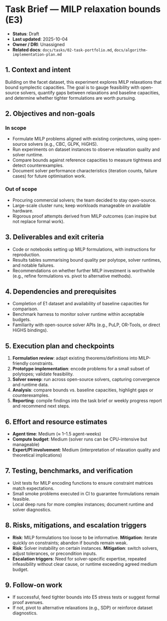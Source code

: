 # Task Brief — MILP relaxation bounds (E3)

- **Status**: Draft
- **Last updated**: 2025-10-04
- **Owner / DRI**: Unassigned
- **Related docs**: `docs/tasks/02-task-portfolio.md`, `docs/algorithm-implementation-plan.md`

## 1. Context and intent
Building on the facet dataset, this experiment explores MILP relaxations that bound symplectic capacities. The goal is to gauge feasibility with open-source solvers, quantify gaps between relaxations and baseline capacities, and determine whether tighter formulations are worth pursuing.

## 2. Objectives and non-goals

### In scope
- Formulate MILP problems aligned with existing conjectures, using open-source solvers (e.g., CBC, GLPK, HiGHS).
- Run experiments on dataset instances to observe relaxation quality and solver runtime.
- Compare bounds against reference capacities to measure tightness and detect counterexamples.
- Document solver performance characteristics (iteration counts, failure cases) for future optimisation work.

### Out of scope
- Procuring commercial solvers; the team decided to stay open-source.
- Large-scale cluster runs; keep workloads manageable on available hardware.
- Rigorous proof attempts derived from MILP outcomes (can inspire but not replace formal work).

## 3. Deliverables and exit criteria
- Code or notebooks setting up MILP formulations, with instructions for reproduction.
- Results tables summarising bound quality per polytope, solver runtimes, and notable failures.
- Recommendations on whether further MILP investment is worthwhile (e.g., refine formulations vs. pivot to alternative methods).

## 4. Dependencies and prerequisites
- Completion of E1 dataset and availability of baseline capacities for comparison.
- Benchmark harness to monitor solver runtime within acceptable budgets.
- Familiarity with open-source solver APIs (e.g., PuLP, OR-Tools, or direct HiGHS bindings).

## 5. Execution plan and checkpoints
1. **Formulation review**: adapt existing theorems/definitions into MILP-friendly constraints.
2. **Prototype implementation**: encode problems for a small subset of polytopes; validate feasibility.
3. **Solver sweep**: run across open-source solvers, capturing convergence and runtime data.
4. **Analysis**: compare bounds vs. baseline capacities, highlight gaps or counterexamples.
5. **Reporting**: compile findings into the task brief or weekly progress report and recommend next steps.

## 6. Effort and resource estimates
- **Agent time**: Medium (≈ 1–1.5 agent-weeks)
- **Compute budget**: Medium (solver runs can be CPU-intensive but manageable)
- **Expert/PI involvement**: Medium (interpretation of relaxation quality and theoretical implications)

## 7. Testing, benchmarks, and verification
- Unit tests for MILP encoding functions to ensure constraint matrices match expectations.
- Small smoke problems executed in CI to guarantee formulations remain feasible.
- Local deep runs for more complex instances; document runtime and solver diagnostics.

## 8. Risks, mitigations, and escalation triggers
- **Risk**: MILP formulations too loose to be informative. **Mitigation**: iterate quickly on constraints; abandon if bounds remain weak.
- **Risk**: Solver instability on certain instances. **Mitigation**: switch solvers, adjust tolerances, or precondition inputs.
- **Escalation triggers**: Need for solver-specific expertise, repeated infeasibility without clear cause, or runtime exceeding agreed medium budget.

## 9. Follow-on work
- If successful, feed tighter bounds into E5 stress tests or suggest formal proof avenues.
- If not, pivot to alternative relaxations (e.g., SDP) or reinforce dataset diagnostics.
